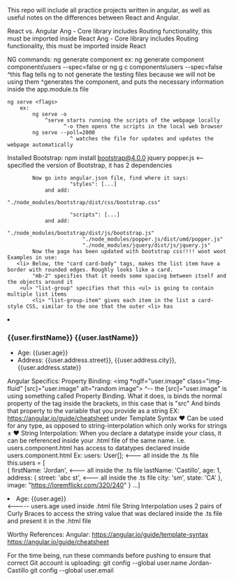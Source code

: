 This repo will include all practice projects written in angular,
    as well as useful notes on the differences between React and Angular.


React vs. Angular
    Ang - Core library includes Routing functionality, this must be imported inside React    Ang - Core library includes Routing functionality, this must be imported inside React

NG commands:
    ng generate component <destination> <flags>
        ex:
            ng generate component components\users --spec=false
        or  ng g c components\users --spec=false
                                    ^this flag tells ng to not generate the testing files because we will not be using them
                ^generates the component, and puts the necessary information inside the app.module.ts file

    ng serve <flags>
        ex:
            ng serve -o
                ^serve starts running the scripts of the webpage locally
                      ^-o then opens the scripts in the local web browser
            ng serve --poll=2000
                        ^ watches the file for updates and updates the webpage automatically

Installed Bootstrap:
            npm install bootstrap@4.0.0 jquery popper.js   <-- specified the version of Bootstrap, it has 2 dependencies

            Now go into angular.json file, find where it says:
                        "styles": [...]
                and add: 
                            "./node_modules/bootstrap/dist/css/bootstrap.css"

                        "scripts": [...]
                and add: 
                            "./node_modules/bootstrap/dist/js/bootstrap.js"
                            "./node_modules/popper.js/dist/umd/popper.js"
                            "./node_modules/jquery/dist/js/jquery.js"
            Now the page has been updated with bootstrap css!!!! woot woot
    Examples in use:
       <li> Below, the "card card-body" tags, makes the list item have a border with rounded edges. Roughly looks like a card.
            "mb-2" specifies that it needs some spacing between itself and the objects around it
        <ul> "list-group" specifies that this <ul> is going to contain multiple list items
            <li> "list-group-item" gives each item in the list a card-style CSS, similar to the one that the outer <li> has
  <li class="card card-body mb-2" *ngFor="let user of users" >
    <h3>{{user.firstName}} {{user.lastName}}</h3>
    <ul class="list-group" *ngIf="showExtended && user.age && user.address" >
      <li class="list-group-item">Age: {{user.age}}</li>
      <li class="list-group-item">Address: {{user.address.street}}, {{user.address.city}}, {{user.address.state}}</li>
    </ul>
  </li>

Angular Specifics:
    Property Binding:
        <img *ngIf="user.image" class="img-fluid" [src]="user.image" alt="random image">
        ^-- the [src]="user.image" is using something called Property Binding.
        What it does, is binds the normal property of the tag inside the brackets, in this case that is "src"
            And binds that property to the variable that you provide as a string
            EX: https://angular.io/guide/cheatsheet under Template Syntax
        ♥ Can be used for any type, as opposed to string-interpolation which only works for strings
        ±
        ♥
    String Interpolation:
        When you declare a datatype inside your class, it can be referenced inside your .html file of the same name.
            i.e. users.component.html has access to datatypes declared inside users.component.html
        Ex:
                 users: User[];        <--- all inside the .ts file
                 this.users = [          
                    {
                    firstName: 'Jordan', <--- all inside the .ts file
                    lastName: 'Castillo',
                    age: 1,
                    address: {
                        street: 'abc st',   <--- all inside the .ts file
                        city: 'sm',
                        state: 'CA'
                    },
                    image: "https://loremflickr.com/320/240" 
                    }
                ...]
                <li class="list-group-item">Age: {{user.age}}</li> <----- users.age used inside .html file 
        String Interpolation uses 2 pairs of Curly Braces to access the string value that was declared inside the
            .ts file and present it in the .html file




Worthy References: 
    Angular:
        https://angular.io/guide/template-syntax
        https://angular.io/guide/cheatsheet



For the time being, run these commands before pushing to ensure that correct Git account is uploading:
git config --global user.name Jordan-Castillo
git config --global user.email 